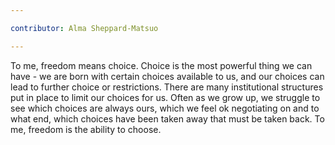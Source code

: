 ```yaml
---

contributor: Alma Sheppard-Matsuo

---
```


To me, freedom means choice.  Choice is the most powerful thing we can have - we are born with certain choices available to us, and our choices can lead to further choice or restrictions.  There are many institutional structures put in place to limit our choices for us.  Often as we grow up, we struggle to see which choices are always ours, which we feel ok negotiating on and to what end, which choices have been taken away that must be taken back.  To me, freedom is the ability to choose.
